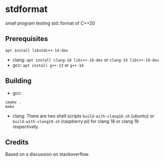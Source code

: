 # stdformat
small program testing std::format of C++20

## Prerequisites

```
apt install libstdc++-14-dev
```

 - clang: `apt install clang-18 libc++-18-dev` or `clang-19 libc++-19-dev`
 - gcc: `apt install g++-13` or `g++-14`

## Building

 - gcc:
```
cmake .
make
```

 - clang:
There are two shell scripts `build-with-clang18.sh` (ubuntu) or `build-with-clang19.sh` (raspberry pi) for clang 18
or clang 19 respectively.

## Credits

Based on a discussion on stackoverflow.

